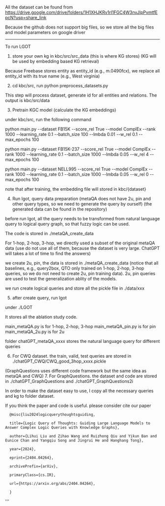All the dataset can be found from https://drive.google.com/drive/folders/1H1XHJKRv1rI1FGC4W3nvJIpPvmtfEpcN?usp=share_link

Because the github does not support big files, so we store all the big files and model parameters on google driver

---------------

To run LGOT

1. store your own kg in kbc/src/src_data (this is where KG stores) (KG will be used by embedding based KG retrieval)

Because Freebase stores entity as entity_id (e.g., m.0490fcx), we replace all entity_id with its true name (e.g., West virginia)


2. cd kbc/src, run python preprocess_datasets.py 

This step will process dataset, generate id for all entities and relations. The output is kbc/src/data


3. Pretrain KGC model (calculate the KG embeddings)

under kbc/src, run the following command

python main.py --dataset FB15K --score_rel True --model ComplEx --rank 1000 --learning_rate 0.1 --batch_size 100 --lmbda 0.01 --w_rel 0.1 --max_epochs 100

python main.py --dataset FB15K-237 --score_rel True --model ComplEx --rank 1000 --learning_rate 0.1 --batch_size 1000 --lmbda 0.05 --w_rel 4 --max_epochs 100

python main.py --dataset NELL995 --score_rel True --model ComplEx --rank 1000 --learning_rate 0.1 --batch_size 1000 --lmbda 0.05 --w_rel 0 --max_epochs 100

note that after training, the embedding file will stored in kbc/{dataset}


4. Run lgot, query data preparation (metaQA does not have 2u, pin and other query types, so we need to generate the query by ourself) (the generated data can be found in the repository)

before run lgot, all the query needs to be transformed from natural language query to logical query graph, so that fuzzy logic can be used.

The code is stored in ./metaQA_create_data

For 1-hop, 2-hop, 3-hop, we directly used a subset of the original metaQA data (use do not use all of them, because the dataset is very large. ChatGPT will takes a lot of time to find the answers)

we create 2u, pin, the data is stored in ./metaQA_create_data (notice that all baselines, e.g., query2box, QTO only trained on 1-hop, 2-hop, 3-hop queries, so we do not need to create 2u, pin training data). 2u, pin queries are used to test the generalization ablity of the models.

we run create logical queries and store all the pickle file in ./data/xxx


5. after create query, run lgot

under ./LGOT

It stores all the ablation study code.


main_metaQA.py is for 1-hop, 2-hop, 3-hop
main_metaQA_pin.py is for pin
main_metaQA_2u.py is for 2u

folder chatGPT_metaQA_xxxx stores the natural language query for different queries





6. For CWQ dataset. the train, valid, test queries are stored in ./chatGPT_CWQ/CWQ_good_3hop_xxxx.pickle

(GraphQuestions uses different code framework but the same idea as metaQA and CWQ)
7. For GraphQuestions. the dataset and code are stored in ./chatGPT_GraphQuestions and ./chatGPT_GraphQuestions2i



In order to make the dataset easy to use, I copy all the necessary queries and kg to folder dataset. 


If you think the paper and code is useful. please consider cite our paper 


      @misc{liu2024logicquerythoughtsguiding,

      title={Logic Query of Thoughts: Guiding Large Language Models to Answer Complex Logic Queries with Knowledge Graphs}, 
      
      author={Lihui Liu and Zihao Wang and Ruizhong Qiu and Yikun Ban and Eunice Chan and Yangqiu Song and Jingrui He and Hanghang Tong},
      
      year={2024},
      
      eprint={2404.04264},
      
      archivePrefix={arXiv},
      
      primaryClass={cs.IR},
      
      url={https://arxiv.org/abs/2404.04264}, 
      
      }
'''
